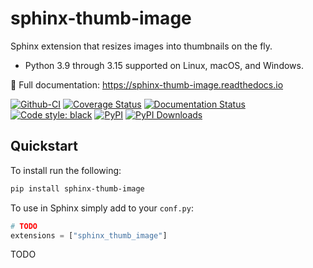 # sphinx-thumb-image

Sphinx extension that resizes images into thumbnails on the fly.

* Python 3.9 through 3.15 supported on Linux, macOS, and Windows.

📖 Full documentation: https://sphinx-thumb-image.readthedocs.io

[![Github-CI][github-ci]][github-link]
[![Coverage Status][codecov-badge]][codecov-link]
[![Documentation Status][rtd-badge]][rtd-link]
[![Code style: black][black-badge]][black-link]
[![PyPI][pypi-badge]][pypi-link]
[![PyPI Downloads][pypi-dl-badge]][pypi-dl-link]

[github-ci]: https://github.com/Robpol86/sphinx-thumb-image/actions/workflows/ci.yml/badge.svg?branch=main
[github-link]: https://github.com/Robpol86/sphinx-thumb-image/actions/workflows/ci.yml
[codecov-badge]: https://codecov.io/gh/Robpol86/sphinx-thumb-image/branch/main/graph/badge.svg
[codecov-link]: https://codecov.io/gh/Robpol86/sphinx-thumb-image
[rtd-badge]: https://readthedocs.org/projects/sphinx-thumb-image/badge/?version=latest
[rtd-link]: https://sphinx-thumb-image.readthedocs.io/en/latest/?badge=latest
[black-badge]: https://img.shields.io/badge/code%20style-black-000000.svg
[black-link]: https://github.com/ambv/black
[pypi-badge]: https://img.shields.io/pypi/v/sphinx-thumb-image.svg
[pypi-link]: https://pypi.org/project/sphinx-thumb-image
[pypi-dl-badge]: https://img.shields.io/pypi/dw/sphinx-thumb-image?label=pypi%20downloads
[pypi-dl-link]: https://pypistats.org/packages/sphinx-thumb-image

## Quickstart

To install run the following:

```bash
pip install sphinx-thumb-image
```

To use in Sphinx simply add to your `conf.py`:

```python
# TODO
extensions = ["sphinx_thumb_image"]
```

TODO
